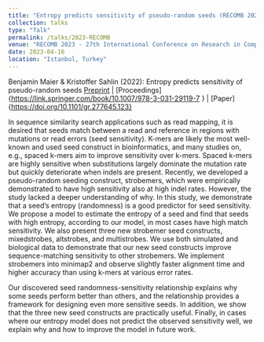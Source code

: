 ```yaml
---
title: "Entropy predicts sensitivity of pseudo-random seeds (RECOMB 2023)"
collection: talks
type: "Talk"
permalink: /talks/2023-RECOMB
venue: "RECOMB 2023 - 27th International Conference on Research in Computational Molecular Biology"
date: 2023-04-16
location: "Istanbul, Turkey"
---
```


Benjamin Maier & Kristoffer Sahlin (2022): Entropy predicts sensitivity of pseudo-random seeds
[Preprint](https://www.biorxiv.org/content/10.1101/2022.10.13.512198v2) | [Proceedings]{https://link.springer.com/book/10.1007/978-3-031-29119-7 } | [Paper]{https://doi.org/10.1101/gr.277645.123}

In sequence similarity search applications such as read mapping, it is desired that seeds match between a read and reference in regions with mutations or read errors (seed sensitivity). K-mers are likely the most well-known and used seed construct in bioinformatics, and many studies on, e.g., spaced k-mers aim to improve sensitivity over k-mers. Spaced k-mers are highly sensitive when substitutions largely dominate the mutation rate but quickly deteriorate when indels are present. Recently, we developed a pseudo-random seeding construct, strobemers, which were empirically demonstrated to have high sensitivity also at high indel rates. However, the study lacked a deeper understanding of why. In this study, we demonstrate that a seed’s entropy (randomness) is a good predictor for seed sensitivity. We propose a model to estimate the entropy of a seed and find that seeds with high entropy, according to our model, in most cases have high match sensitivity. We also present three new strobemer seed constructs, mixedstrobes, altstrobes, and multistrobes. We use both simulated and biological data to demonstrate that our new seed constructs improve sequence-matching sensitivity to other strobemers. We implement strobemers into minimap2 and observe slightly faster alignment time and higher accuracy than using k-mers at various error rates.

Our discovered seed randomness-sensitivity relationship explains why some seeds perform better than others, and the relationship provides a framework for designing even more sensitive seeds. In addition, we show that the three new seed constructs are practically useful. Finally, in cases where our entropy model does not predict the observed sensitivity well, we explain why and how to improve the model in future work.
